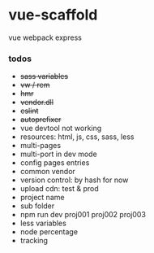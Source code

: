 # vue-scaffold
vue webpack express

### todos

* ~~sass variables~~
* ~~vw / rem~~
* ~~hmr~~
* ~~vendor.dll~~
* ~~eslint~~
* ~~autoprefixer~~
* vue devtool not working
* resources: html, js, css, sass, less
* multi-pages
* multi-port in dev mode
* config pages entries
* common vendor
* version control: by hash for now
* upload cdn: test & prod
* project name
* sub folder
* npm run dev proj001 proj002 proj003
* less variables
* node percentage
* tracking
